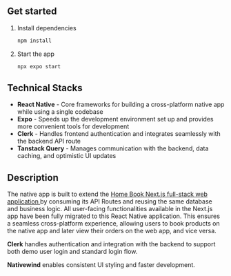 
## Get started

1. Install dependencies

   ```bash
   npm install
   ```

2. Start the app

   ```bash
   npx expo start
   ```

## Technical Stacks
<ul>
							<li>
								 <strong>React Native</strong> - Core frameworks for building a
								cross-platform native app while using a single codebase
							</li>
							<li>
							 <strong>Expo</strong> - Speeds up the development environment
								set up and provides more convenient tools for development
							</li>
							<li>
								 <strong>Clerk</strong> - Handles frontend authentication and
								integrates seamlessly with the backend API route
							</li>
							<li>
								 <strong>Tanstack Query</strong> - Manages communication with
								the backend, data caching, and optimistic UI updates
							</li>
						</ul>


## Description

<article>
   	<p >
								The native app is built to extend the 
								<a
									href="https://haochengportfolio.com/"
									target="_blank"
									>
									Home Book Next.js full-stack web application
								</a>
								by consuming its API Routes and reusing the same database and
								business logic. All user-facing functionalities available in the
								Next.js app have been fully migrated to this React Native
								application. This ensures a seamless cross-platform experience,
								allowing users to book products on the native app and later view
								their orders on the web app, and vice versa.
							</p>
							<p >
								<strong>Clerk</strong> handles authentication and integration
								with the backend to support both demo user login and standard
								login flow.
							</p>
							<p>
								<strong>Nativewind</strong> enables consistent UI styling and
								faster development.
							</p>
</article>
